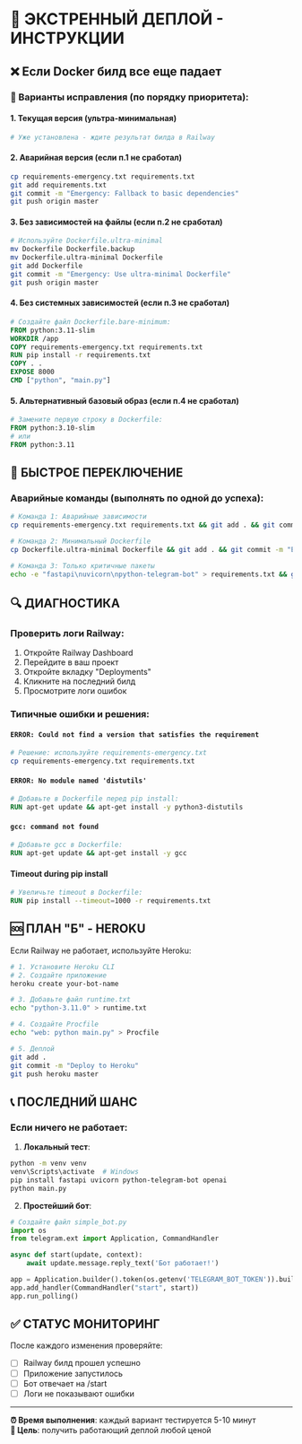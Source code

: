 # 🚨 ЭКСТРЕННЫЙ ДЕПЛОЙ - ИНСТРУКЦИИ

## ❌ Если Docker билд все еще падает

### 🔄 Варианты исправления (по порядку приоритета):

#### 1. Текущая версия (ультра-минимальная)
```bash
# Уже установлена - ждите результат билда в Railway
```

#### 2. Аварийная версия (если п.1 не сработал)
```bash
cp requirements-emergency.txt requirements.txt
git add requirements.txt
git commit -m "Emergency: Fallback to basic dependencies"
git push origin master
```

#### 3. Без зависимостей на файлы (если п.2 не сработал)
```bash
# Используйте Dockerfile.ultra-minimal
mv Dockerfile Dockerfile.backup
mv Dockerfile.ultra-minimal Dockerfile
git add Dockerfile
git commit -m "Emergency: Use ultra-minimal Dockerfile"
git push origin master
```

#### 4. Без системных зависимостей (если п.3 не сработал)
```dockerfile
# Создайте файл Dockerfile.bare-minimum:
FROM python:3.11-slim
WORKDIR /app
COPY requirements-emergency.txt requirements.txt
RUN pip install -r requirements.txt
COPY . .
EXPOSE 8000
CMD ["python", "main.py"]
```

#### 5. Альтернативный базовый образ (если п.4 не сработал)
```dockerfile
# Замените первую строку в Dockerfile:
FROM python:3.10-slim
# или
FROM python:3.11
```

## 🎯 БЫСТРОЕ ПЕРЕКЛЮЧЕНИЕ

### Аварийные команды (выполнять по одной до успеха):

```bash
# Команда 1: Аварийные зависимости
cp requirements-emergency.txt requirements.txt && git add . && git commit -m "Emergency deps" && git push

# Команда 2: Минимальный Dockerfile  
cp Dockerfile.ultra-minimal Dockerfile && git add . && git commit -m "Emergency Dockerfile" && git push

# Команда 3: Только критичные пакеты
echo -e "fastapi\nuvicorn\npython-telegram-bot" > requirements.txt && git add . && git commit -m "Minimal deps" && git push
```

## 🔍 ДИАГНОСТИКА

### Проверить логи Railway:
1. Откройте Railway Dashboard
2. Перейдите в ваш проект  
3. Откройте вкладку "Deployments"
4. Кликните на последний билд
5. Просмотрите логи ошибок

### Типичные ошибки и решения:

#### `ERROR: Could not find a version that satisfies the requirement`
```bash
# Решение: используйте requirements-emergency.txt
cp requirements-emergency.txt requirements.txt
```

#### `ERROR: No module named 'distutils'`
```dockerfile
# Добавьте в Dockerfile перед pip install:
RUN apt-get update && apt-get install -y python3-distutils
```

#### `gcc: command not found`
```dockerfile
# Добавьте gcc в Dockerfile:
RUN apt-get update && apt-get install -y gcc
```

#### Timeout during pip install
```dockerfile
# Увеличьте timeout в Dockerfile:
RUN pip install --timeout=1000 -r requirements.txt
```

## 🆘 ПЛАН "Б" - HEROKU

Если Railway не работает, используйте Heroku:

```bash
# 1. Установите Heroku CLI
# 2. Создайте приложение
heroku create your-bot-name

# 3. Добавьте файл runtime.txt
echo "python-3.11.0" > runtime.txt

# 4. Создайте Procfile
echo "web: python main.py" > Procfile

# 5. Деплой
git add .
git commit -m "Deploy to Heroku"
git push heroku master
```

## 📞 ПОСЛЕДНИЙ ШАНС

### Если ничего не работает:

1. **Локальный тест**:
```bash
python -m venv venv
venv\Scripts\activate  # Windows
pip install fastapi uvicorn python-telegram-bot openai
python main.py
```

2. **Простейший бот**:
```python
# Создайте файл simple_bot.py
import os
from telegram.ext import Application, CommandHandler

async def start(update, context):
    await update.message.reply_text('Бот работает!')

app = Application.builder().token(os.getenv('TELEGRAM_BOT_TOKEN')).build()
app.add_handler(CommandHandler("start", start))
app.run_polling()
```

## ✅ СТАТУС МОНИТОРИНГ

После каждого изменения проверяйте:
- [ ] Railway билд прошел успешно
- [ ] Приложение запустилось  
- [ ] Бот отвечает на /start
- [ ] Логи не показывают ошибки

---
**⏰ Время выполнения**: каждый вариант тестируется 5-10 минут  
**🎯 Цель**: получить работающий деплой любой ценой 